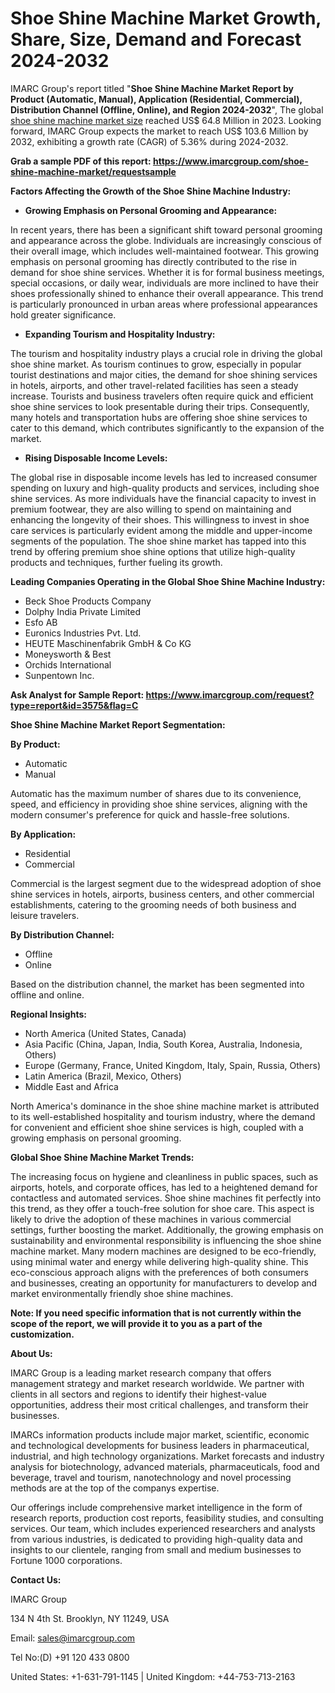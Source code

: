 ﻿# Shoe Shine Machine Market Growth, Share, Size, Demand and Forecast 2024-2032
IMARC Group's report titled "**Shoe Shine Machine Market Report by Product (Automatic, Manual), Application (Residential, Commercial), Distribution Channel (Offline, Online), and Region 2024-2032**", The global [shoe shine machine market size](https://www.imarcgroup.com/shoe-shine-machine-market) reached US$ 64.8 Million in 2023. Looking forward, IMARC Group expects the market to reach US$ 103.6 Million by 2032, exhibiting a growth rate (CAGR) of 5.36% during 2024-2032.

**Grab a sample PDF of this report: <https://www.imarcgroup.com/shoe-shine-machine-market/requestsample>**

**Factors Affecting the Growth of the Shoe Shine Machine Industry:**

- **Growing Emphasis on Personal Grooming and Appearance:**

In recent years, there has been a significant shift toward personal grooming and appearance across the globe. Individuals are increasingly conscious of their overall image, which includes well-maintained footwear. This growing emphasis on personal grooming has directly contributed to the rise in demand for shoe shine services. Whether it is for formal business meetings, special occasions, or daily wear, individuals are more inclined to have their shoes professionally shined to enhance their overall appearance. This trend is particularly pronounced in urban areas where professional appearances hold greater significance.

- **Expanding Tourism and Hospitality Industry:**

The tourism and hospitality industry plays a crucial role in driving the global shoe shine market. As tourism continues to grow, especially in popular tourist destinations and major cities, the demand for shoe shining services in hotels, airports, and other travel-related facilities has seen a steady increase. Tourists and business travelers often require quick and efficient shoe shine services to look presentable during their trips. Consequently, many hotels and transportation hubs are offering shoe shine services to cater to this demand, which contributes significantly to the expansion of the market.

- **Rising Disposable Income Levels:**

The global rise in disposable income levels has led to increased consumer spending on luxury and high-quality products and services, including shoe shine services. As more individuals have the financial capacity to invest in premium footwear, they are also willing to spend on maintaining and enhancing the longevity of their shoes. This willingness to invest in shoe care services is particularly evident among the middle and upper-income segments of the population. The shoe shine market has tapped into this trend by offering premium shoe shine options that utilize high-quality products and techniques, further fueling its growth.

**Leading Companies Operating in the Global Shoe Shine Machine Industry:**

- Beck Shoe Products Company
- Dolphy India Private Limited
- Esfo AB
- Euronics Industries Pvt. Ltd.
- HEUTE Maschinenfabrik GmbH & Co KG
- Moneysworth & Best
- Orchids International
- Sunpentown Inc.

**Ask Analyst for Sample Report: <https://www.imarcgroup.com/request?type=report&id=3575&flag=C>**

**Shoe Shine Machine Market Report Segmentation:** 

**By Product:**

- Automatic
- Manual

Automatic has the maximum number of shares due to its convenience, speed, and efficiency in providing shoe shine services, aligning with the modern consumer's preference for quick and hassle-free solutions.

**By Application:**

- Residential
- Commercial

Commercial is the largest segment due to the widespread adoption of shoe shine services in hotels, airports, business centers, and other commercial establishments, catering to the grooming needs of both business and leisure travelers.

**By Distribution Channel:**

- Offline
- Online

Based on the distribution channel, the market has been segmented into offline and online.

**Regional Insights:**

- North America (United States, Canada)
- Asia Pacific (China, Japan, India, South Korea, Australia, Indonesia, Others)
- Europe (Germany, France, United Kingdom, Italy, Spain, Russia, Others)
- Latin America (Brazil, Mexico, Others)
- Middle East and Africa

North America's dominance in the shoe shine machine market is attributed to its well-established hospitality and tourism industry, where the demand for convenient and efficient shoe shine services is high, coupled with a growing emphasis on personal grooming.

**Global Shoe Shine Machine Market Trends:**

The increasing focus on hygiene and cleanliness in public spaces, such as airports, hotels, and corporate offices, has led to a heightened demand for contactless and automated services. Shoe shine machines fit perfectly into this trend, as they offer a touch-free solution for shoe care. This aspect is likely to drive the adoption of these machines in various commercial settings, further boosting the market. Additionally, the growing emphasis on sustainability and environmental responsibility is influencing the shoe shine machine market. Many modern machines are designed to be eco-friendly, using minimal water and energy while delivering high-quality shine. This eco-conscious approach aligns with the preferences of both consumers and businesses, creating an opportunity for manufacturers to develop and market environmentally friendly shoe shine machines.

**Note: If you need specific information that is not currently within the scope of the report, we will provide it to you as a part of the customization.**

**About Us:**

IMARC Group is a leading market research company that offers management strategy and market research worldwide. We partner with clients in all sectors and regions to identify their highest-value opportunities, address their most critical challenges, and transform their businesses.

IMARCs information products include major market, scientific, economic and technological developments for business leaders in pharmaceutical, industrial, and high technology organizations. Market forecasts and industry analysis for biotechnology, advanced materials, pharmaceuticals, food and beverage, travel and tourism, nanotechnology and novel processing methods are at the top of the companys expertise.

Our offerings include comprehensive market intelligence in the form of research reports, production cost reports, feasibility studies, and consulting services. Our team, which includes experienced researchers and analysts from various industries, is dedicated to providing high-quality data and insights to our clientele, ranging from small and medium businesses to Fortune 1000 corporations.

**Contact Us:**

IMARC Group

134 N 4th St. Brooklyn, NY 11249, USA

Email: sales@imarcgroup.com

Tel No:(D) +91 120 433 0800

United States: +1-631-791-1145 | United Kingdom: +44-753-713-2163
